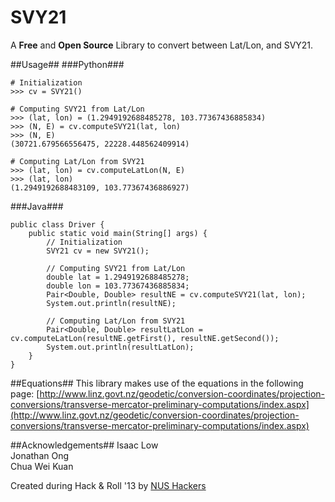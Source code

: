 SVY21
=====
A **Free** and **Open Source** Library to convert between Lat/Lon, and SVY21.

##Usage##
###Python###

    # Initialization
    >>> cv = SVY21()
    
    # Computing SVY21 from Lat/Lon
    >>> (lat, lon) = (1.2949192688485278, 103.77367436885834)
    >>> (N, E) = cv.computeSVY21(lat, lon)
    >>> (N, E)
    (30721.679566556475, 22228.448562409914)
    
    # Computing Lat/Lon from SVY21
    >>> (lat, lon) = cv.computeLatLon(N, E)
    >>> (lat, lon)
    (1.2949192688483109, 103.77367436886927)
    
###Java###

    public class Driver {
	    public static void main(String[] args) {
    		// Initialization
	    	SVY21 cv = new SVY21();
		
    		// Computing SVY21 from Lat/Lon
    		double lat = 1.2949192688485278;
    		double lon = 103.77367436885834;
    		Pair<Double, Double> resultNE = cv.computeSVY21(lat, lon);
    		System.out.println(resultNE);
		
    		// Computing Lat/Lon from SVY21
    		Pair<Double, Double> resultLatLon = cv.computeLatLon(resultNE.getFirst(), resultNE.getSecond());
    		System.out.println(resultLatLon);
       	}
    }

##Equations##
This library makes use of the equations in the following page: [http://www.linz.govt.nz/geodetic/conversion-coordinates/projection-conversions/transverse-mercator-preliminary-computations/index.aspx](http://www.linz.govt.nz/geodetic/conversion-coordinates/projection-conversions/transverse-mercator-preliminary-computations/index.aspx)

##Acknowledgements##
Isaac Low  
Jonathan Ong  
Chua Wei Kuan  

Created during Hack & Roll '13 by [NUS Hackers](http://nushackers.org/)